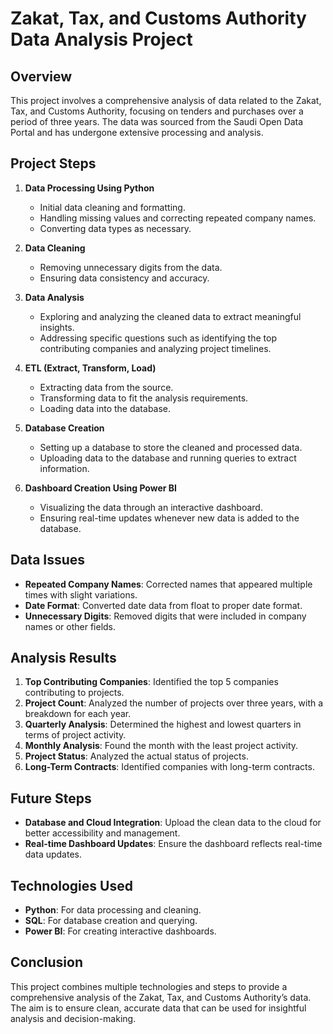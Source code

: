 # Zakat, Tax, and Customs Authority Data Analysis Project

## Overview

This project involves a comprehensive analysis of data related to the Zakat, Tax, and Customs Authority, focusing on tenders and purchases over a period of three years. The data was sourced from the Saudi Open Data Portal and has undergone extensive processing and analysis.

## Project Steps

1. **Data Processing Using Python**
   - Initial data cleaning and formatting.
   - Handling missing values and correcting repeated company names.
   - Converting data types as necessary.

2. **Data Cleaning**
   - Removing unnecessary digits from the data.
   - Ensuring data consistency and accuracy.

3. **Data Analysis**
   - Exploring and analyzing the cleaned data to extract meaningful insights.
   - Addressing specific questions such as identifying the top contributing companies and analyzing project timelines.

4. **ETL (Extract, Transform, Load)**
   - Extracting data from the source.
   - Transforming data to fit the analysis requirements.
   - Loading data into the database.

5. **Database Creation**
   - Setting up a database to store the cleaned and processed data.
   - Uploading data to the database and running queries to extract information.

6. **Dashboard Creation Using Power BI**
   - Visualizing the data through an interactive dashboard.
   - Ensuring real-time updates whenever new data is added to the database.

## Data Issues 

- **Repeated Company Names**: Corrected names that appeared multiple times with slight variations.
- **Date Format**: Converted date data from float to proper date format.
- **Unnecessary Digits**: Removed digits that were included in company names or other fields.

## Analysis Results

1. **Top Contributing Companies**: Identified the top 5 companies contributing to projects.
2. **Project Count**: Analyzed the number of projects over three years, with a breakdown for each year.
3. **Quarterly Analysis**: Determined the highest and lowest quarters in terms of project activity.
4. **Monthly Analysis**: Found the month with the least project activity.
5. **Project Status**: Analyzed the actual status of projects.
6. **Long-Term Contracts**: Identified companies with long-term contracts.

## Future Steps

- **Database and Cloud Integration**: Upload the clean data to the cloud for better accessibility and management.
- **Real-time Dashboard Updates**: Ensure the dashboard reflects real-time data updates.

## Technologies Used

- **Python**: For data processing and cleaning.
- **SQL**: For database creation and querying.
- **Power BI**: For creating interactive dashboards.

## Conclusion

This project combines multiple technologies and steps to provide a comprehensive analysis of the Zakat, Tax, and Customs Authority’s data. The aim is to ensure clean, accurate data that can be used for insightful analysis and decision-making.